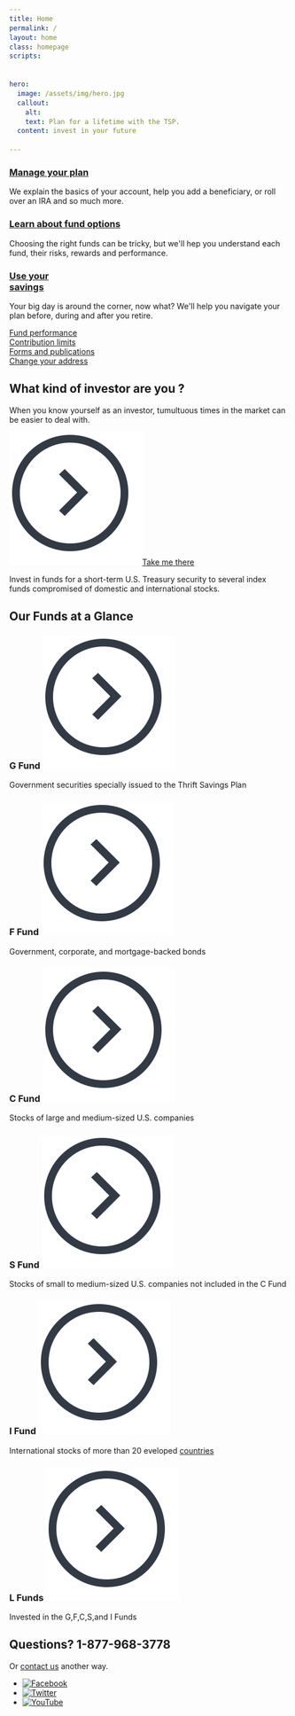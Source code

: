 ```yaml
---
title: Home
permalink: /
layout: home
class: homepage
scripts:


hero:
  image: /assets/img/hero.jpg
  callout:
    alt:
    text: Plan for a lifetime with the TSP.
  content: invest in your future

---
```


<section class="home-getting-started usa-section-dark py3">
  <div class="usa-grid py3">
    <div class="usa-grid">
      <div class="usa-width-one-third px2">
        <h3><img src="{{ site.baseurl }}/assets/img/icons/settings.svg" alt="" class="left mr1"><a href="/manage/">Manage your plan</a></h3>
        <p>We explain the basics of your account, help you add a beneficiary, or roll over an IRA and so much more.</p>
      </div>
      <div class="usa-width-one-third px2">
        <h3><img src="{{ site.baseurl }}/assets/img/icons/compass.svg" alt="" class="left mr1"><a href="/funds/">Learn about fund options</a></h3>
        <p>Choosing the right funds can be tricky, but we'll hep you understand each fund, their risks, rewards and performance.</p>
      </div>
      <div class="usa-width-one-third px2">
        <h3><img src="{{ site.baseurl }}/assets/img/icons/sun.svg" alt="" class="left mr1"><a href="/savings/">Use your  <br />savings</a></h3>
        <p>Your big day is around the corner, now what? We'll help you navigate your plan before, during and after you retire.
        </p>
      </div>
    </div>
  </div>
</section>
<section class="quick-links">
<div class="usa-grid text-center">
<div class="usa-width-one-fourth">
  <a href="#">Fund performance</a>
</div>
<div class="usa-width-one-fourth">
  <a href="#">Contribution limits</a>
</div>
<div class="usa-width-one-fourth">
  <a href="#">Forms and publications</a>
</div>
<div class="usa-width-one-fourth">
  <a href="#">Change your address</a>
</div>
</div>
</section>
<section class="section-investor">
  <div class="usa-grid">
    <div class="usa-width-one-half">
      <h1>What kind of investor are you ?</h1>
      <p>When you know yourself as an investor, tumultuous times in the market can be easier to deal with.</p>
      <a href="/funds/"><img src="/assets/img/icons/Arrow_circle.svg"/>Take me there</a>
    </div>
  </div>
</section>

<section class="our-funds">
<div class="callout arrow-bottom-section arrow-bottom arrow-bottom-blue">
  <div class="usa-grid usa-content">
  <p>Invest in funds for a short-term U.S. Treasury security to several index funds compromised of domestic and international stocks.</p>
  </div>
  </div>
  <div class="usa-grid usa-section">
  <h2 class="text-center">Our Funds at a Glance</h2>
  </div>
  <div class="usa-grid fund-grid">
    <div class="usa-width-one-third"><h3>G Fund <img src="/assets/img/icons/Arrow_circle.svg"/></h3>
    <p>Government securities specially issued to the Thrift Savings Plan</p></div>
    <div class="usa-width-one-third"><h3>F Fund <img src="/assets/img/icons/Arrow_circle.svg"/></h3>
    <p>Government, corporate, and mortgage-backed bonds</p></div>
    <div class="usa-width-one-third"><h3>C Fund <img src="/assets/img/icons/Arrow_circle.svg"/></h3>
    <p>Stocks of large and medium-sized U.S. companies</p></div>
  </div>
  <div class="usa-grid fund-grid">
    <div class="usa-width-one-third"><h3>S Fund <img src="/assets/img/icons/Arrow_circle.svg"/></h3>
    <p>Stocks of small to medium-sized U.S. companies not included in the C Fund</p></div>
    <div class="usa-width-one-third"><h3>I Fund <img src="/assets/img/icons/Arrow_circle.svg"/></h3>
    <p>International stocks of more than 20 eveloped <a href="#">countries</a></p></div>
    <div class="usa-width-one-third"><h3>L Funds <img src="/assets/img/icons/Arrow_circle.svg"/></h3>
    <p>Invested in the G,F,C,S,and I Funds</p></div>
  </div>
</section>


<!-- <section class="who-we-are">
  <div class="usa-section home-about bg-gray-light">
    <div class="usa-grid">
      <div class="usa-width-one-whole">
        <h2>Who we are</h2>
        <p>We’re the retirement savings and investment plan for federal workers, including uniformed services members. We’re unlike any other retirement plan in the world! Our commitment to serving you and helping you make smart choices for a confident life in retirement is not only business, it’s personal.</p>
        <p>After all, we’re participants too.</p>
      </div>
      <div class="usa-width-one-third">
        <h2><img src="{{ site.baseurl }}/assets/img/icons/alarm-bell.svg" width="24" alt="" class="mr1"><br />
        Stay informed</h2>
        <p>Sign up to receive updates, announcements, and the <a href="#">latest news</a> from us.</p>
        <form>
          <label for="input-type-text">Your email address</label>
          <input id="input-type-text" name="input-type-text" type="text">
        </form>
        <a href="#" class="usa-button">Sign up</a>
      </div>
    </div>
  </div>
</section> -->

<!-- <section class="change-contributions">
  <div class="py4">
    <div class="usa-grid">
      <h2 class="center"><img src="{{ site.baseurl }}/assets/img/icons/cog.svg" width="60px" style="padding-bottom: .75em;" alt="" class=""><br />Want to change your TSP contribution amount?</h2>
      <p class="center" style="font-weight: 400; line-height: 1.75em">You must use your electronic payroll system (e.g. <a href="https://mypay.dfas.mil/mypay.aspx" target="\_blank">myPay</a>, EBIS, <a href="https://www.nfc.usda.gov/EPPS/eplogin.aspx" target="\_blank">NFC EPP</a>, <a href="https://liteblue.usps.gov/wps/portal/!ut/p/z1/jY9NC4JAEIZ_SweP60zaF92kQxF9EGLaXEJhWxfWXdHV6N8ndSiir7m9M8888AJBAqTTVorUSqNT1eUDjY6zebAYjFeIW2-P6G2G4Q6j0Md1H-IbgB8mQKB__r8A9F0fA_1ClkBCmezeJtCZPxFAFT_xilduU3Xr3NqynjrooJKWZ6rhbsEfgSkjpGZGK6k5a-qyZi8nYVoH3-lzU1tInqxQFlGCjLLLOehdAUrfAgc!/dz/d5/L2dBISEvZ0FBIS9nQSEh/" target="\_blank">LiteBlue</a> and <a href="https://www.employeeexpress.gov/Default.aspx" target="\_blank">Employee Express</a>) or complete <a href="#">Form TSP-1</a> or <a href="#">Form TSP-U-1</a>.</p></div>
  </div>
</section> -->

<section class="bg-gray py4">
  <div class="usa-grid">
  <div class="usa-width-two-thirds">
    <h2>Questions? 1-877-968-3778</h2>
    Or <a href="/contact/">contact us</a> another way.
  </div>
  <div class="usa-width-one-third">
    <ul class="list-reset flex items-center">
      <li class="mb0 pr1"><a href="https://www.facebook.com/tsp4gov" target="_blank" class="h5"><img src="{{ site.baseurl }}/assets/img/icons/social_fb.svg" height="32px" alt="Facebook" title="Facebook" class="mr1"></a></li>
      <li class="mb0 pr1"><a alt="Facebook" href="https://twitter.com/tsp4gov" target="_blank" class="h5"><img src="{{ site.baseurl }}/assets/img/icons/social_twitter.svg" height="23px" alt="Twitter" title="Twitter" class="mr1"></a></li>
      <li class="mb0 pr1"><a href="https://www.youtube.com/user/tsp4gov" target="_blank" class="h5"><img src="{{ site.baseurl }}/assets/img/icons/social_yt.svg" height="32px" alt="YouTube" title="YouTube" class="mr1"></a></li>
    </ul>
  </div>
  </div>
</section>

